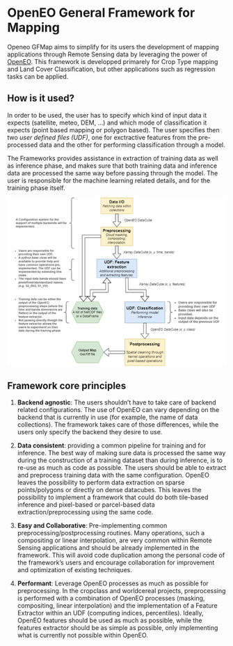 # OpenEO General Framework for Mapping

Openeo GFMap aims to simplify for its users the development of mapping applications through Remote Sensing data by leveraging the power of [OpenEO](https://openeo.org/). This framework is developped primarely for Crop Type mapping and Land Cover Classification, but other applications such as regression tasks can be applied.

## How is it used?

In order to be used, the user has to specify which kind of input data it expects (satellite, meteo, DEM, ...) and which mode of classification it expects (point based mapping or polygon based). The user specifies then two <i>user defined files (UDF)</i>, one for exctractive features from the pre-processed data and the other for performing classification through a model.

The Frameworks provides assistance in extraction of training data as well as inference phase, and makes sure that both training data and inference data are processed the same way before passing through the model. The user is responsible for the machine learning related details, and for the training phase itself.

<p align="center">
    <img src="./workflow.png">
</p>

## Framework core principles

1.	<b>Backend agnostic</b>: The users shouldn’t have to take care of backend related configurations. The use of OpenEO can vary depending on the backend that is currently in use (for example, the name of data collections). The framework takes care of those differences, while the users only specify the backend they desire to use.

2. <b> Data consistent</b>: providing a common pipeline for training and for inference. The best way of making sure data is processed the same way during the construction of a training dataset than during inference, is to re-use as much as code as possible. The users should be able to extract and preprocess training data with the same configuration. OpenEO leaves the possibility to perform data extraction on sparse points/polygons or directly on dense datacubes. This leaves the possibility to implement a framework that could do both tile-based inference and pixel-based or parcel-based data extraction/preprocessing using the same code.

3. <b>Easy and Collaborative</b>: Pre-implementing common preprocessing/postprocessing routines. Many operations, such a compositing or linear interpolation, are very common within Remote Sensing applications and should be already implemented in the framework. This will avoid code duplication among the personal code of the framework’s users and encourage collaboration for improvement and optimization of existing techniques.

4.	<b>Performant</b>: Leverage OpenEO processes as much as possible for preprocessing. In the cropclass and worldcereal projects, preprocessing is performed with a combination of OpenEO processes (masking, compositing, linear interpolation) and the implementation of a Feature Extractor within an UDF (computing indices, percentiles). Ideally, OpenEO features should be used as much as possible, while the features extractor should be as simple as possible, only implementing what is currently not possible within OpenEO.
